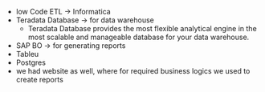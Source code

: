 - low Code ETL -> Informatica
- Teradata Database -> for data warehouse
  - Teradata Database provides the most flexible analytical engine in the most scalable and manageable database for your data warehouse.
- SAP BO -> for generating reports
- Tableu
- Postgres
- we had website as well, where for required business logics we used to create reports
